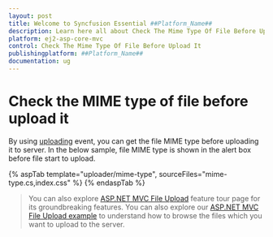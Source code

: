```yaml
---
layout: post
title: Welcome to Syncfusion Essential ##Platform_Name##
description: Learn here all about Check The Mime Type Of File Before Upload It of Syncfusion Essential ##Platform_Name## widgets based on HTML5 and jQuery.
platform: ej2-asp-core-mvc
control: Check The Mime Type Of File Before Upload It
publishingplatform: ##Platform_Name##
documentation: ug
---
```



# Check the MIME type of file before upload it

By using [uploading](https://help.syncfusion.com/cr/aspnetcore-js2/Syncfusion.EJ2.Inputs.Uploader.html#Syncfusion_EJ2_Inputs_Uploader_Uploading) event, you can get the file MIME type before uploading it to server.
In the below sample, file MIME type is shown in the alert box before file start to upload.

{% aspTab template="uploader/mime-type", sourceFiles="mime-type.cs,index.css" %}
{% endaspTab %}

> You can also explore [ASP.NET MVC File Upload](https://www.syncfusion.com/aspnet-mvc-ui-controls/file-upload) feature tour page for its groundbreaking features. You can also explore our [ASP.NET MVC File Upload example](https://ej2.syncfusion.com/aspnetmvc/Uploader/DefaultFunctionalities#/material) to understand how to browse the files which you want to upload to the server.